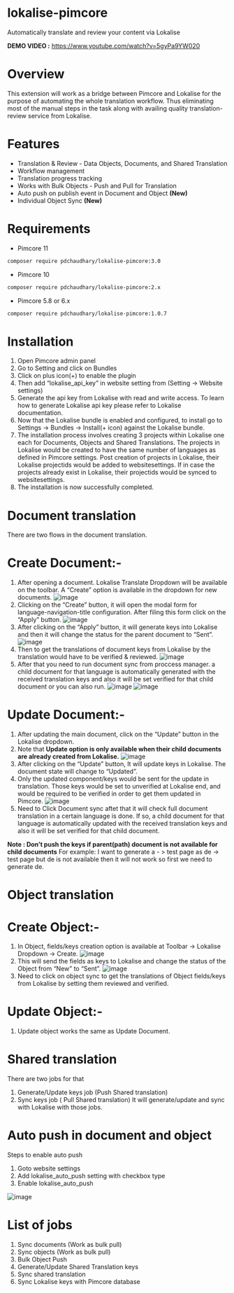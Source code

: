 # lokalise-pimcore
Automatically translate and review your content via Lokalise

**DEMO VIDEO :** https://www.youtube.com/watch?v=5gyPa9YW020

# Overview
This extension will work as a bridge between Pimcore and Lokalise for the purpose of automating the whole translation workflow. Thus eliminating most of the manual steps in the task along with availing quality translation-review service from Lokalise.

# Features

- Translation & Review - Data Objects, Documents, and Shared Translation
- Workflow management
- Translation progress tracking
- Works with Bulk Objects - Push and Pull for Translation
- Auto push on publish event in Document and Object **(New)**
- Individual Object Sync **(New)**

# Requirements

* Pimcore 11 

```bash
composer require pdchaudhary/lokalise-pimcore:3.0
```

* Pimcore 10 

```bash
composer require pdchaudhary/lokalise-pimcore:2.x
``` 

* Pimcore 5.8 or 6.x

```bash
composer require pdchaudhary/lokalise-pimcore:1.0.7
``` 


# Installation


1. Open Pimcore admin panel
2. Go to Setting and click on Bundles
3. Click on plus icon(+) to enable the plugin
4. Then add “lokalise_api_key” in website setting from (Setting -> Website settings)
5. Generate the api key from Lokalise with read and write access. To learn how to generate Lokalise api key please refer to Lokalise documentation.
6. Now that the Lokalise bundle is enabled and configured, to install go to Settings -> Bundles -> Install(+ icon) against the Lokalise bundle. 
7. The installation process involves creating 3 projects within Lokalise one each for Documents, Objects and Shared Translations. The projects in Lokalise would be created to have the same number of languages as defined in Pimcore settings. Post creation of projects in Lokalise, their Lokalise projectids would be added to websitesettings. If in case the projects already exist in Lokalise, their projectids would be synced to websitesettings.
8. The installation is now successfully completed.


# Document translation

There are two flows in the document translation.

# Create Document:-

1. After opening a document. Lokalise Translate Dropdown will be available on the toolbar. A “Create” option is available in the dropdown for new documents.
![image](https://user-images.githubusercontent.com/30948231/132936423-78907fc6-0662-4d4c-976f-4555a6dc0595.png)
2. Clicking on the “Create” button, it will open the modal form for language-navigation-title configuration. After filing this form click on the “Apply” button.
![image](https://user-images.githubusercontent.com/30948231/132936458-9467d3ed-8e43-4338-8f10-5e2f93949cd9.png)
3. After clicking on the “Apply” button, it will generate keys into Lokalise and then it will change the status for the parent document to “Sent”.
![image](https://user-images.githubusercontent.com/30948231/132936477-36c1710c-1673-4264-9ce6-914b2c9d1e08.png)
4. Then to get the translations of document keys from Lokalise by the translation would have to be verified & reviewed.
![image](https://user-images.githubusercontent.com/30948231/132936489-c140fde2-3370-4bd7-9f95-e1fdb018a712.png)
5. After that you need to run document sync from proccess manager. a child document for that language is automatically generated with the received translation keys and also it will be set verified for that child document or you can also run.
![image](https://user-images.githubusercontent.com/30948231/132936521-55105fde-c65d-43d0-bbbd-ac9b3dec6056.png)
![image](https://user-images.githubusercontent.com/30948231/132936544-e8707aba-fccf-4654-91d0-61aea46db862.png)

# Update Document:-

1. After updating the main document, click on the “Update” button in the Lokalise dropdown.
2. Note that **Update option is only available when their child documents are already created from Lokalise.**
![image](https://user-images.githubusercontent.com/30948231/132936580-5ce43b81-311b-4ee6-9914-00e87e637a84.png)
3. After clicking on the “Update” button, It will update keys in Lokalise. The document state will change to “Updated”.
4. Only the updated component/keys would be sent for the update in translation. Those keys would be set to unverified at Lokalise end, and would be required to be verified in order to get them updated in Pimcore.
![image](https://user-images.githubusercontent.com/30948231/132936643-289bedf9-bed7-46b5-81cd-83b2167755eb.png)
5. Need to Click Document sync aftet that it will check full document translation in a certain language is done. If so, a child document for that language is automatically updated with the received translation keys and also it will be set verified for that child document.

**Note : Don’t push the keys if parent(path) document is not available for child documents**
For example: I want to generate a - > test page as de -> test page but de is not available then it will not work so first we need to generate de.

# Object translation

# Create Object:-

1. In Object, fields/keys creation option is available at Toolbar -> Lokalise Dropdown -> Create.
![image](https://user-images.githubusercontent.com/30948231/132936722-ffe400a7-adca-4e2b-af9b-4ff9a97f650c.png)
2. This will send the fields as keys to Lokalise and change the status of the Object from “New” to “Sent”.
![image](https://user-images.githubusercontent.com/30948231/132936741-f237e45f-9f78-4537-9ccb-cf5e673d7745.png)
3. Need to click on object sync to get the translations of Object fields/keys from Lokalise by setting them reviewed and verified.

# Update Object:-

1. Update object works the same as Update Document.

# Shared translation

There are two jobs for that 
1. Generate/Update keys job (Push Shared translation)
2. Sync keys job ( Pull Shared translation)
It will generate/update and sync with Lokalise with those jobs.

# Auto push in document and object

Steps to enable auto push 
1. Goto website settings
2. Add lokalise_auto_push setting with checkbox type 
3. Enable lokalise_auto_push

![image](https://user-images.githubusercontent.com/30948231/148781097-588fd648-408f-437c-85af-89283c899225.png)

# List of jobs

1. Sync documents (Work as bulk pull)
2. Sync objects (Work as bulk pull)
3. Bulk Object Push
4. Generate/Update Shared Translation keys
5. Sync shared translation
6. Sync Lokalise keys with Pimcore database



